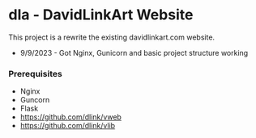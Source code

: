 # dla - DavidLinkArt Website

This project is a rewrite the existing davidlinkart.com website.

* 9/9/2023 - Got Nginx, Gunicorn and basic project structure working

### Prerequisites

* Nginx
* Guncorn
* Flask
* https://github.com/dlink/vweb
* https://github.com/dlink/vlib

